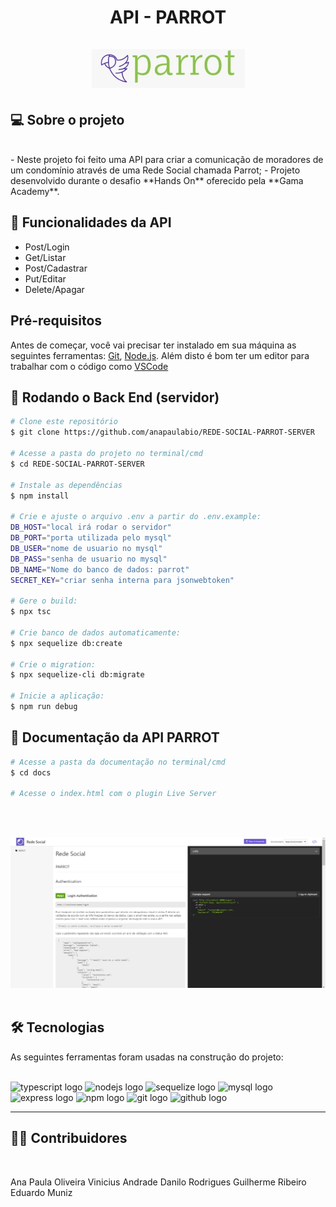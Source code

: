 <h1 align=center> API - PARROT </hi>
 <br><br>
<img src="img/3310e69c-a3ee-4be0-a92d-f0bae603b4ae.jpg" >

## 💻 Sobre o projeto
<br>
- Neste projeto foi feito uma API para criar a comunicação de moradores de um condomínio através de uma Rede Social chamada Parrot;
- Projeto desenvolvido durante o desafio **Hands On** oferecido pela **Gama Academy**.

## 📁 Funcionalidades da API

- Post/Login
- Get/Listar
- Post/Cadastrar
- Put/Editar
- Delete/Apagar

## Pré-requisitos
Antes de começar, você vai precisar ter instalado em sua máquina as seguintes ferramentas:
[Git](https://git-scm.com/), [Node.js](https://nodejs.org/en/). 
Além disto é bom ter um editor para trabalhar com o código como [VSCode](https://code.visualstudio.com/)

## 🎲 Rodando o Back End (servidor)

```bash
# Clone este repositório
$ git clone https://github.com/anapaulabio/REDE-SOCIAL-PARROT-SERVER

# Acesse a pasta do projeto no terminal/cmd
$ cd REDE-SOCIAL-PARROT-SERVER

# Instale as dependências
$ npm install

# Crie e ajuste o arquivo .env a partir do .env.example: 
DB_HOST="local irá rodar o servidor"
DB_PORT="porta utilizada pelo mysql"
DB_USER="nome de usuario no mysql"
DB_PASS="senha de usuario no mysql"
DB_NAME="Nome do banco de dados: parrot"
SECRET_KEY="criar senha interna para jsonwebtoken"

# Gere o build:
$ npx tsc

# Crie banco de dados automaticamente:
$ npx sequelize db:create

# Crie o migration:
$ npx sequelize-cli db:migrate

# Inicie a aplicação:
$ npm run debug

```

 ## 📁 Documentação da API PARROT 

```bash
# Acesse a pasta da documentação no terminal/cmd
$ cd docs

# Acesse o index.html com o plugin Live Server
```

<br><br>

<img src="img\documentação.png">
<br><br>

## 🛠 Tecnologias

As seguintes ferramentas foram usadas na construção do projeto:
<br><br>

<div align="left">
  <img src="https://cdn.jsdelivr.net/gh/devicons/devicon/icons/javascript/typescript-original.svg" height="40" width="52" alt="typescript logo"  />
  <img src="https://cdn.jsdelivr.net/gh/devicons/devicon/icons/nodejs/nodejs-original.svg" height="40" width="52" alt="nodejs logo"  />
  <img src="https://cdn.jsdelivr.net/gh/devicons/devicon/icons/sequelize/sequelize-original.svg" height="40" width="52" alt="sequelize logo"  />
  <img src="https://cdn.jsdelivr.net/gh/devicons/devicon/icons/mysql/mysql-original.svg" height="40" width="52" alt="mysql logo"  />
  <img src="https://cdn.jsdelivr.net/gh/devicons/devicon/icons/express/express-original.svg" height="40" width="52" alt="express logo"  />
  <img src="https://cdn.jsdelivr.net/gh/devicons/devicon/icons/npm/npm-original-wordmark.svg" height="40" width="52" alt="npm logo"  />
  <img src="https://cdn.jsdelivr.net/gh/devicons/devicon/icons/git/git-original.svg" height="40" width="52" alt="git logo"  />
  <img src="https://cdn.jsdelivr.net/gh/devicons/devicon/icons/github/github-original.svg" height="40" width="52" alt="github logo"  />
</div>

---

<h2> 👨‍💻 Contribuidores </h2><br>

Ana Paula Oliveira 
Vinicius Andrade
Danilo Rodrigues
Guilherme Ribeiro
Eduardo Muniz